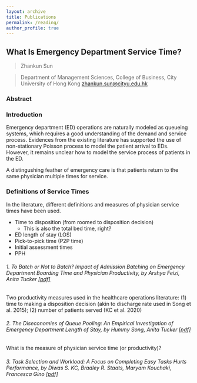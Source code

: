 ```yaml
---
layout: archive
title: Publications
permalink: /reading/
author_profile: true
---
```


## What Is Emergency Department Service Time?
> Zhankun Sun

> Department of Management Sciences, College of Business, City University of Hong Kong
> zhankun.sun@cityu.edu.hk

### Abstract


### Introduction

Emergency department (ED) operations are naturally modeled as queueing systems, which requires a good understanding of the demand and service process. Evidences from the existing literature has supported the use of non-stationary Poisson process to model the patient arrival to EDs. However, it remains unclear how to model the service process of patients in the ED.

A distingushing feather of emergency care is that patients return to the same physician multiple times for service.

### Definitions of Service Times
In the literature, different definitions and measures of physician service times have been used.

* Time to disposition (from roomed to disposition decision)
  * This is also the total bed time, right?
* ED length of stay (LOS)
* Pick-to-pick time (P2P time)
* Initial assessment times
* PPH


###### 1. To Batch or Not to Batch? Impact of Admission Batching on Emergency Department Boarding Time and Physician Productivity, by Arshya Feizi, Anita Tucker [\[pdf\]](/files/Tucker_ToBatchorNottoBatch.pdf)

Two productivity measures used in the healthcare operations literature: (1) time to making a disposition decision (akin to discharge rate used in Song et al. 2015); (2) number of patients served (KC et al. 2020)

###### 2. The Diseconomies of Queue Pooling: An Empirical Investigation of Emergency Department Length of Stay, by Hummy Song, Anita Tucker [\[pdf\]](/files/The_Diseconomies_of_Queue_Pooling_An_Empirical_Inv.pdf)

What is the measure of physician service time (or productivity)?

###### 3. Task Selection and Workload: A Focus on Completing Easy Tasks Hurts Performance, by Diwas S. KC, Bradley R. Staats, Maryam Kouchaki, Francesca Gino  [\[pdf\]](/files/ms_2020_KC_task_selection_and_workload.pdf)
